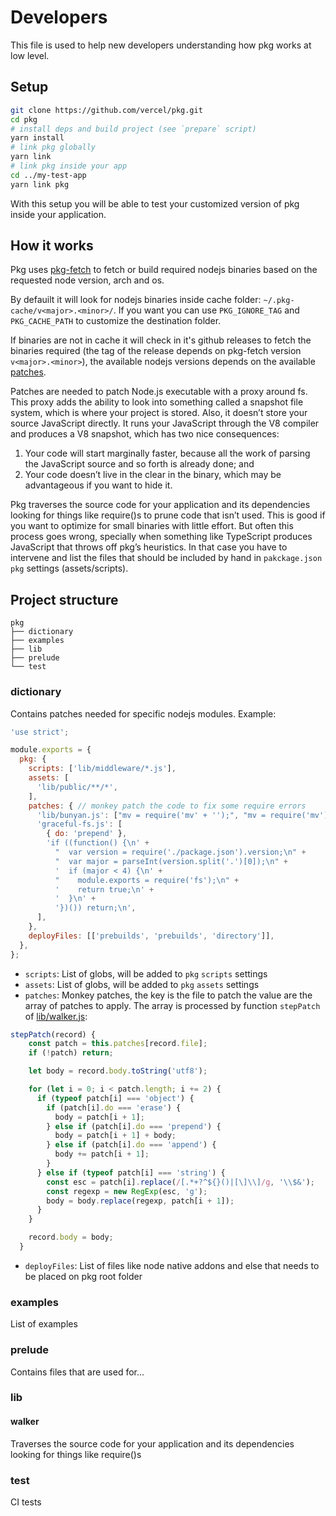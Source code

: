 # Developers

This file is used to help new developers understanding how pkg works at low level.

## Setup

```bash
git clone https://github.com/vercel/pkg.git
cd pkg
# install deps and build project (see `prepare` script)
yarn install
# link pkg globally
yarn link
# link pkg inside your app
cd ../my-test-app
yarn link pkg
```

With this setup you will be able to test your customized version of pkg inside your application.

## How it works

Pkg uses [pkg-fetch](https://github.com/vercel/pkg) to fetch or build required nodejs binaries based on the requested node version, arch and os.

By defauilt it will look for nodejs binaries inside cache folder: `~/.pkg-cache/v<major>.<minor>/`. If you want you can use `PKG_IGNORE_TAG` and `PKG_CACHE_PATH` to customize the destination folder.

If binaries are not in cache it will check in it's github releases to fetch the binaries required (the tag of the release depends on pkg-fetch version `v<major>.<minor>`), the available nodejs versions depends on the available [patches](https://github.com/vercel/pkg-fetch/tree/master/patches).

Patches are needed to patch Node.js executable with a proxy around fs. This proxy adds the ability to look into something called a snapshot file system, which is where your project is stored. Also, it doesn’t store your source JavaScript directly. It runs your JavaScript through the V8 compiler and produces a V8 snapshot, which has two nice consequences:

1. Your code will start marginally faster, because all the work of parsing the JavaScript source and so forth is already done; and 
2. Your code doesn’t live in the clear in the binary, which may be advantageous if you want to hide it.

Pkg traverses the source code for your application and its dependencies looking for things like require()s to prune code that isn’t used. This is good if you want to optimize for small binaries with little effort. But often this process goes wrong, specially when something like TypeScript produces JavaScript that throws off pkg’s heuristics. In that case you have to intervene and list the files that should be included by hand in `pakckage.json` `pkg` settings (assets/scripts).

## Project structure

```
pkg
├── dictionary
├── examples
├── lib
├── prelude
└── test
```

### dictionary

Contains patches needed for specific nodejs modules. Example:

```js
'use strict';

module.exports = {
  pkg: {
    scripts: ['lib/middleware/*.js'],
    assets: [
      'lib/public/**/*', 
    ],
    patches: { // monkey patch the code to fix some require errors
      'lib/bunyan.js': ["mv = require('mv' + '');", "mv = require('mv');"],
      'graceful-fs.js': [
        { do: 'prepend' },
        'if ((function() {\n' +
          "  var version = require('./package.json').version;\n" +
          "  var major = parseInt(version.split('.')[0]);\n" +
          '  if (major < 4) {\n' +
          "    module.exports = require('fs');\n" +
          '    return true;\n' +
          '  }\n' +
          '})()) return;\n',
      ],
    },
    deployFiles: [['prebuilds', 'prebuilds', 'directory']],
  },
};
```

- `scripts`: List of globs, will be added to `pkg` `scripts` settings
- `assets`: List of globs, will be added to `pkg` `assets` settings
- `patches`: Monkey patches, the key is the file to patch the value are the array of patches to apply. The array is processed by function `stepPatch` of [lib/walker.js](/lib/walker.js):

```js
stepPatch(record) {
    const patch = this.patches[record.file];
    if (!patch) return;

    let body = record.body.toString('utf8');

    for (let i = 0; i < patch.length; i += 2) {
      if (typeof patch[i] === 'object') {
        if (patch[i].do === 'erase') {
          body = patch[i + 1];
        } else if (patch[i].do === 'prepend') {
          body = patch[i + 1] + body;
        } else if (patch[i].do === 'append') {
          body += patch[i + 1];
        }
      } else if (typeof patch[i] === 'string') {
        const esc = patch[i].replace(/[.*+?^${}()|[\]\\]/g, '\\$&');
        const regexp = new RegExp(esc, 'g');
        body = body.replace(regexp, patch[i + 1]);
      }
    }

    record.body = body;
  }
```

- `deployFiles`: List of files like node native addons and else that needs to be placed on pkg root folder

### examples

List of examples

### prelude

Contains files that are used for...

### lib

#### walker

Traverses the source code for your application and its dependencies looking for things like require()s

### test

CI tests
